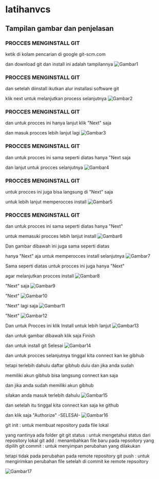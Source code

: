 # latihanvcs
## Tampilan gambar dan penjelasan

### PROCCES MENGINSTALL GIT
ketik di kolam pencarian di google git-scm.com <p>
 dan download git dan install ini adalah tampilannya
![Gambar1](screenshoot/ss1.png.png)

### PROCCES MENGINSTALL GIT
dan setelah diinstall ikutkan alur installasi software git <p>
klik next untuk melanjutkan process selanjutnya
![Gambar2](screenshoot/ss2.png.png)

### PROCCES MENGINSTALL GIT
dan untuk procces ini hanya lanjut klik "Next" saja <p>
dan masuk procces lebih lanjut lagi
![Gambar3](screenshoot/ss3.png.png)

### PROCCES MENGINSTALL GIT
dan untuk procces ini sama seperti diatas hanya "Next saja <p>
dan lanjut untuk procces selanjutnya
![Gambar4](screenshoot/ss4.png.png)

### PROCCES MENGINSTALL GIT
untuk procces ini juga bisa langsung di "Next" saja <p>
untuk lebih lanjut memperocces install
![Gambar5](screenshoot/ss5.png.png)

### PROCCES MENGINSTALL GIT
dan untuk procces ini sama seperti diatas hanya "Next" <p>
untuk memasuki procces lebih lanjut install
![Gambar6](screenshoot/ss6.png.png)

Dan gambar dibawah ini juga sama seperti diatas <p>
hanya "Next" aja untuk memperocces install selanjutnya
![Gambar7](screenshoot/ss7.png.png)

Sama seperti diatas untuk procces ini juga hanya "Next" <p>
agar melanjutkan procces install
![Gambar8](screenshoot/ss8.png.png)

"Next" saja
![Gambar9](screenshoot/ss9.png.png)

"Next"
![Gambar10](screenshoot/ss10.png.png)

"Next" lagi saja
![Gambar11](screenshoot/ss11.png.png)

"Next"
![Gambar12](screenshoot/ss12.png.png)

Dan untuk Procces ini klik Install untuk lebih lanjut
![Gambar13](screenshoot/ss13.png.png)

dan untuk gambar dibawah klik saja  Finish <p>
dan untuk install git Selesai
![Gambar14](screenshoot/ss14.png.png)

dan untuk procces selanjutnya tinggal kita connect kan ke gibhub <p>
tetapi terlebih dahulu daftar gibhub dulu dan jika anda sudah <p>
memiliki akun gibhub bisa langsung connect kan saja

dan jika anda sudah memiliki akun gibhub <p>
silakan anda masuk terlebih dahulu
![Gambar15](screenshoot/ss15.png.png)

dan setelah itu tinggal kita connect kan saja ke github <p>
dan klik saja "Authorize" -SELESAI-
![Gambar16](screenshoot/ss16.png.png)

git init : untuk membuat repository pada file lokal <p>
           yang nantinya ada folder git
git status : untuk mengetahui status dari repository lokal
git add : menambahkan file baru pada repsoitory yang dipilih
git commit : untuk menyimpan perubahan yang dilakukan <p>
             tetapi tidak pada perubahan pada remote repository
git push : untuk mengirimkan perubahan file setelah di commit
            ke remote repsoitory <p>
![Gambar17](screenshoot/ss17.png.png)